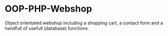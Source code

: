 # OOP-PHP-Webshop
Object orientated webshop including a shopping cart, a contact form and a handfull of usefull (database) functions.
